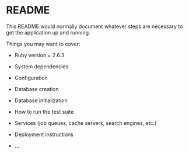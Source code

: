 # README

This README would normally document whatever steps are necessary to get the
application up and running.

Things you may want to cover:

* Ruby version = 2.6.3

* System dependencies

* Configuration

* Database creation

* Database initialization

* How to run the test suite

* Services (job queues, cache servers, search engines, etc.)

* Deployment instructions

* ...
